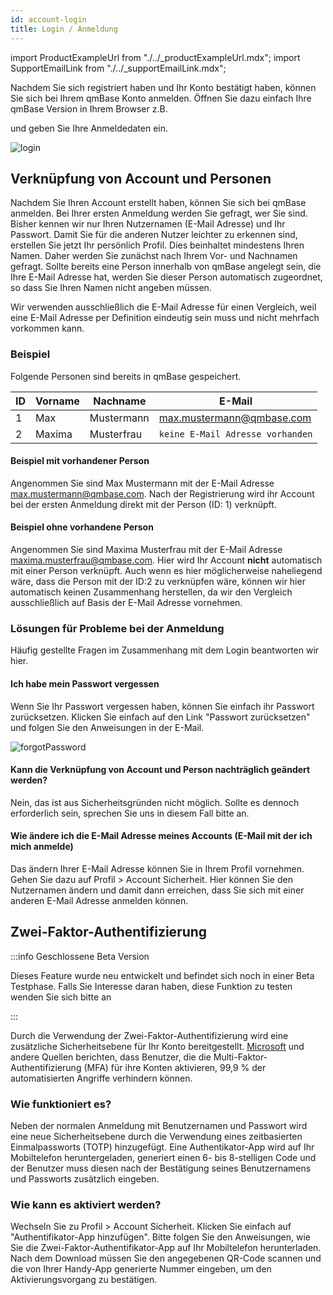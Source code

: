 ```yaml
---
id: account-login
title: Login / Anmeldung
---
```


import ProductExampleUrl from "./../\_productExampleUrl.mdx";
import SupportEmailLink from "./../\_supportEmailLink.mdx";

Nachdem Sie sich registriert haben und Ihr Konto bestätigt haben, können Sie sich bei Ihrem qmBase Konto anmelden. Öffnen Sie dazu einfach Ihre qmBase Version in Ihrem Browser z.B.

<ProductExampleUrl />

und geben Sie Ihre Anmeldedaten ein.

![login](https://caqadmin.blob.core.windows.net/public-screenshots/manual-screenshots/Screenshot%202021-05-24_login.png)

## Verknüpfung von Account und Personen

Nachdem Sie Ihren Account erstellt haben, können Sie sich bei qmBase anmelden. Bei Ihrer ersten Anmeldung werden Sie gefragt, wer Sie sind. Bisher kennen wir nur Ihren Nutzernamen (E-Mail Adresse) und Ihr Passwort. Damit Sie für die anderen Nutzer leichter zu erkennen sind, erstellen Sie jetzt Ihr persönlich Profil. Dies beinhaltet mindestens Ihren Namen. Daher werden Sie zunächst nach Ihrem Vor- und Nachnamen gefragt. Sollte bereits eine Person innerhalb von qmBase angelegt sein, die Ihre E-Mail Adresse hat, werden Sie dieser Person automatisch zugeordnet, so dass Sie Ihren Namen nicht angeben müssen.

Wir verwenden ausschließlich die E-Mail Adresse für einen Vergleich, weil eine E-Mail Adresse per Definition eindeutig sein muss und nicht mehrfach vorkommen kann.

### Beispiel

Folgende Personen sind bereits in qmBase gespeichert.

| ID  | Vorname | Nachname   | E-Mail                                      |
| --- | ------- | ---------- | ------------------------------------------- |
| 1   | Max     | Mustermann | max.mustermann@qmbase.com                   |
| 2   | Maxima  | Musterfrau | <code>keine E-Mail Adresse vorhanden</code> |

#### Beispiel mit vorhandener Person

Angenommen Sie sind Max Mustermann mit der E-Mail Adresse max.mustermann@qmbase.com. Nach der Registrierung wird ihr Account bei der ersten Anmeldung direkt mit der Person (ID: 1) verknüpft.

#### Beispiel ohne vorhandene Person

Angenommen Sie sind Maxima Musterfrau mit der E-Mail Adresse maxima.musterfrau@qmbase.com. Hier wird Ihr Account **nicht** automatisch mit einer Person verknüpft. Auch wenn es hier möglicherweise naheliegend wäre, dass die Person mit der ID:2 zu verknüpfen wäre, können wir hier automatisch keinen Zusammenhang herstellen, da wir den Vergleich ausschließlich auf Basis der E-Mail Adresse vornehmen.

### Lösungen für Probleme bei der Anmeldung

Häufig gestellte Fragen im Zusammenhang mit dem Login beantworten wir hier.

#### Ich habe mein Passwort vergessen

Wenn Sie Ihr Passwort vergessen haben, können Sie einfach ihr Passwort zurücksetzen. Klicken Sie einfach auf den Link "Passwort zurücksetzen" und folgen Sie den Anweisungen in der E-Mail.

![forgotPassword](https://caqadmin.blob.core.windows.net/public-screenshots/manual-screenshots/Screenshot%202021-05-24_forgotPassword.png)

#### Kann die Verknüpfung von Account und Person nachträglich geändert werden?

Nein, das ist aus Sicherheitsgründen nicht möglich. Sollte es dennoch erforderlich sein, sprechen Sie uns in diesem Fall bitte an.

#### Wie ändere ich die E-Mail Adresse meines Accounts (E-Mail mit der ich mich anmelde)

Das ändern Ihrer E-Mail Adresse können Sie in Ihrem Profil vornehmen. Gehen Sie dazu auf Profil > Account Sicherheit.
Hier können Sie den Nutzernamen ändern und damit dann erreichen, dass Sie sich mit einer anderen E-Mail Adresse anmelden können.

## Zwei-Faktor-Authentifizierung

:::info Geschlossene Beta Version

Dieses Feature wurde neu entwickelt und befindet sich noch in einer Beta Testphase. Falls Sie Interesse daran haben, diese Funktion zu testen wenden Sie sich bitte an <SupportEmailLink/>

:::

Durch die Verwendung der Zwei-Faktor-Authentifizierung wird eine zusätzliche Sicherheitsebene für Ihr Konto bereitgestellt. [Microsoft](https://www.microsoft.com/security/blog/2019/08/20/one-simple-action-you-can-take-to-prevent-99-9-percent-of-account-attacks/) und andere Quellen berichten, dass Benutzer, die die Multi-Faktor-Authentifizierung (MFA) für ihre Konten aktivieren, 99,9 % der automatisierten Angriffe verhindern können.

### Wie funktioniert es?

Neben der normalen Anmeldung mit Benutzernamen und Passwort wird eine neue Sicherheitsebene durch die Verwendung eines zeitbasierten Einmalpassworts (TOTP) hinzugefügt. Eine Authentikator-App wird auf Ihr Mobiltelefon heruntergeladen, generiert einen 6- bis 8-stelligen Code und der Benutzer muss diesen nach der Bestätigung seines Benutzernamens und Passworts zusätzlich eingeben.

### Wie kann es aktiviert werden?

Wechseln Sie zu Profil > Account Sicherheit. Klicken Sie einfach auf "Authentifikator-App hinzufügen". Bitte folgen Sie den Anweisungen, wie Sie die Zwei-Faktor-Authentifikator-App auf Ihr Mobiltelefon herunterladen. Nach dem Download müssen Sie den angegebenen QR-Code scannen und die von Ihrer Handy-App generierte Nummer eingeben, um den Aktivierungsvorgang zu bestätigen.
